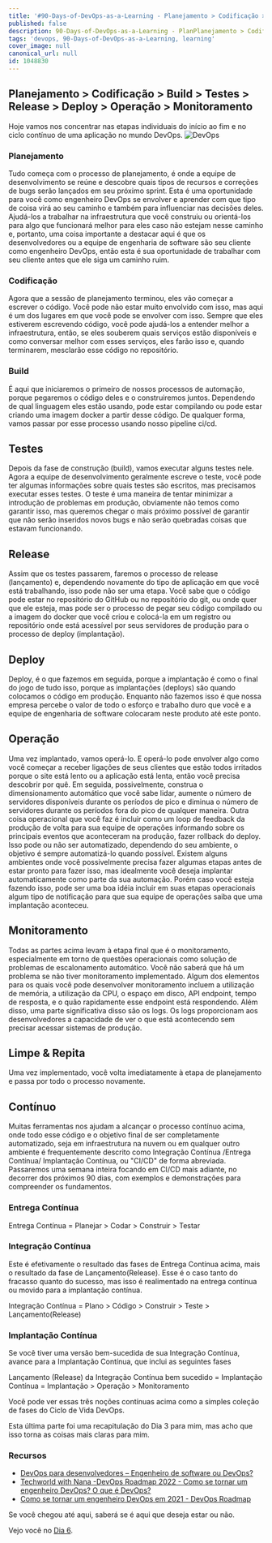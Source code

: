 ```yaml
---
title: '#90-Days-of-DevOps-as-a-Learning - Planejamento > Codificação > Build > Testes > Release > Deploy > Operação > Monitoramento > - Dia 5'
published: false
description: 90-Days-of-DevOps-as-a-Learning - PlanPlanejamento > Codificação > Build > Testes > Release > Deploy > Operação > Monitoramento >
tags: 'devops, 90-Days-of-DevOps-as-a-Learning, learning'
cover_image: null
canonical_url: null
id: 1048830
---
```


## Planejamento > Codificação > Build > Testes > Release > Deploy > Operação > Monitoramento

Hoje vamos nos concentrar nas etapas individuais do início ao fim e no ciclo contínuo de uma aplicação no mundo DevOps.
![DevOps](Images/Day5_DevOps8.png)

### Planejamento

Tudo começa com o processo de planejamento, é onde a equipe de desenvolvimento se reúne e descobre quais tipos de recursos e correções de bugs serão lançados em seu próximo sprint. Esta é uma oportunidade para você como engenheiro DevOps se envolver e aprender com que tipo de coisa virá ao seu caminho e também para  influenciar nas decisões deles. Ajudá-los a trabalhar na infraestrutura que você construiu ou orientá-los para algo que funcionará melhor para eles caso não estejam nesse caminho e, portanto, uma coisa importante a destacar aqui é que os desenvolvedores ou a equipe de engenharia de software são seu cliente como engenheiro DevOps, então esta é sua oportunidade de trabalhar com seu cliente antes que ele siga um caminho ruim.

### Codificação

Agora que a sessão de planejamento terminou, eles vão começar a escrever o código. Você pode não estar muito envolvido com isso, mas aqui é um dos lugares em que você pode se envolver com isso. Sempre que eles estiverem escrevendo código, você pode ajudá-los a entender melhor a infraestrutura, então, se eles souberem quais serviços estão disponíveis e como conversar melhor com esses serviços, eles farão isso e, quando terminarem, mesclarão esse código no repositório.

### Build

É aqui que iniciaremos o primeiro de nossos processos de automação, porque pegaremos o código deles e o construiremos juntos. Dependendo de qual linguagem eles estão usando, pode estar compilando ou pode estar criando uma imagem docker a partir desse código. De qualquer forma, vamos passar por esse processo usando nosso pipeline ci/cd.

## Testes

Depois da fase de construção (build), vamos executar alguns testes nele. Agora a equipe de desenvolvimento geralmente escreve o teste, você pode ter algumas informações sobre quais testes são escritos, mas precisamos executar esses testes. O teste é uma maneira de tentar minimizar a introdução de problemas em produção, obviamente não temos como garantir isso, mas queremos chegar o mais próximo possível de garantir que não serão inseridos novos bugs e não serão quebradas coisas que estavam funcionando.

## Release

Assim que os testes passarem, faremos o processo de release (lançamento) e, dependendo novamente do tipo de aplicação em que você está trabalhando, isso pode não ser uma etapa. Você sabe que o código pode estar no repositório do GitHub ou no repositório do git, ou onde quer que ele esteja, mas pode ser o processo de pegar seu código compilado ou a imagem do docker que você criou e colocá-la em um registro ou repositório onde está acessível por seus servidores de produção para o processo de deploy (implantação).

## Deploy

Deploy, é o que fazemos em seguida, porque a implantação é como o final do jogo de tudo isso, porque as implantações (deploys) são quando colocamos o código em produção. Enquanto não fazemos isso é que nossa empresa percebe o valor de todo o esforço e trabalho duro que você e a equipe de engenharia de software colocaram neste produto até este ponto.

## Operação

Uma vez implantado, vamos operá-lo. E operá-lo pode envolver algo como você começar a receber ligações de seus clientes que estão todos irritados porque o site está lento ou a aplicação está lenta, então você precisa descobrir por quê. Em seguida, possivelmente, construa o dimensionamento automático que você sabe lidar, aumente o número de servidores disponíveis durante os períodos de pico e diminua o número de servidores durante os períodos fora do pico de qualquer maneira. Outra coisa operacional que você faz é incluir como um loop de feedback da produção de volta para sua equipe de operações informando sobre os principais eventos que aconteceram na produção, fazer rollback do deploy. Isso pode ou não ser automatizado, dependendo do seu ambiente, o objetivo é sempre automatizá-lo quando possível. Existem alguns ambientes onde você possivelmente precisa fazer algumas etapas antes de estar pronto para fazer isso, mas idealmente você deseja implantar automaticamente como parte da sua automação. Porém caso você esteja fazendo isso, pode ser uma boa idéia incluir em suas etapas operacionais algum tipo de notificação para que sua equipe de operações saiba que uma implantação aconteceu.

## Monitoramento

Todas as partes acima levam à etapa final que é o monitoramento, especialmente em torno de questões operacionais como solução de problemas de escalonamento automático. Você não saberá que há um problema se não tiver monitoramento implementado.
Algum dos elementos para os quais você pode desenvolver monitoramento incluem a utilização de memória, a utilização da CPU, o espaço em disco, API endpoint, tempo de resposta, e o quão rapidamente esse endpoint está respondendo.
Além disso, uma parte significativa disso são os logs. Os logs proporcionam aos desenvolvedores a capacidade de ver o que está acontecendo sem precisar acessar sistemas de produção.

## Limpe & Repita

Uma vez implementado, você volta imediatamente à etapa de planejamento e passa por todo o processo novamente.

## Contínuo

Muitas ferramentas nos ajudam a alcançar o processo contínuo acima, onde todo esse código e o objetivo final de ser completamente automatizado, seja em infraestrutura na nuvem ou em qualquer outro ambiente é frequentemente descrito como Integração Contínua /Entrega Contínua/ Implantação Contínua, ou "CI/CD" de forma abreviada. Passaremos uma semana inteira focando em CI/CD mais adiante, no decorrer dos próximos 90 dias, com exemplos e demonstrações para compreender os fundamentos.

### Entrega Contínua

Entrega Contínua = Planejar > Codar > Construir > Testar

### Integração Contínua

Este é efetivamente o resultado das fases de Entrega Contínua acima, mais o resultado da fase de Lançamento(Release). Esse é o caso tanto do fracasso quanto do sucesso, mas isso é realimentado na entrega contínua ou movido para a implantação contínua.

Integração Contínua = Plano > Código > Construir > Teste > Lançamento(Release)

### Implantação Contínua

Se você tiver uma versão bem-sucedida de sua Integração Contínua, avance para a Implantação Contínua, que inclui as seguintes fases

Lançamento (Release) da Integração Contínua bem sucedido = Implantação Contínua = Implantação > Operação > Monitoramento

Você pode ver essas três noções contínuas acima como a simples coleção de fases do Ciclo de Vida DevOps.

Esta última parte foi uma recapitulação do Dia 3 para mim, mas acho que isso torna as coisas mais claras para mim.

### Recursos

- [DevOps para desenvolvedores – Engenheiro de software ou DevOps?](https://www.youtube.com/watch?v=a0-uE3rOyeU)
- [Techworld with Nana -DevOps Roadmap 2022 - Como se tornar um engenheiro DevOps? O que é DevOps?](https://www.youtube.com/watch?v=9pZ2xmsSDdo&t=125s)
- [Como se tornar um engenheiro DevOps em 2021 - DevOps Roadmap](https://www.youtube.com/watch?v=5pxbp6FyTfk)

Se você chegou até aqui, saberá se é aqui que deseja estar ou não.

Vejo você no [Dia 6](day06.md).
